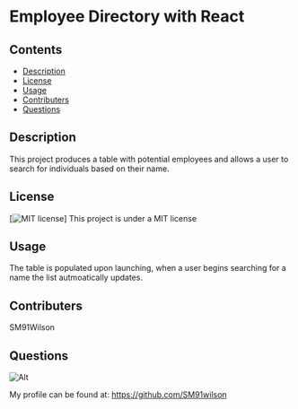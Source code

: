 # Employee Directory with React

## Contents

- [Description](#Description)
- [License](#License)
- [Usage](#Usage)
- [Contributers](#Contributers)
- [Questions](#Questions)

## Description

This project produces a table with potential employees and allows a user  to search for individuals based on their name.

## License

[![MIT license](https://img.shields.io/badge/License-MIT-blue.svg)]
This project is under a MIT license

## Usage

The table is populated upon launching, when a user begins searching for a name the list autmoatically updates.

## Contributers

SM91Wilson

## Questions

[1]: https://avatars3.githubusercontent.com/u/60154316?v=4
![Alt][1]

My profile can be found at: https://github.com/SM91wilson
